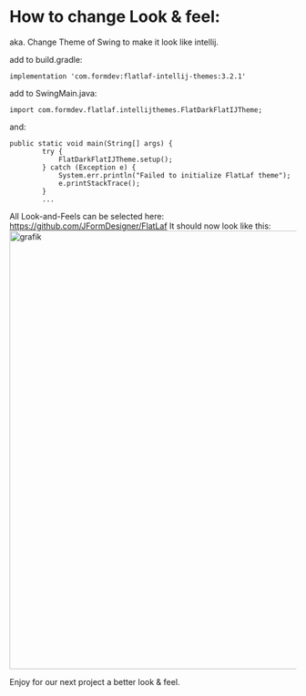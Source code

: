 # How to change Look & feel:
aka. Change Theme of Swing to make it look like intellij.

add to build.gradle:
```
implementation 'com.formdev:flatlaf-intellij-themes:3.2.1'
```
add to SwingMain.java:
```
import com.formdev.flatlaf.intellijthemes.FlatDarkFlatIJTheme;
```
and:
```
public static void main(String[] args) {
        try {
            FlatDarkFlatIJTheme.setup();
        } catch (Exception e) {
            System.err.println("Failed to initialize FlatLaf theme");
            e.printStackTrace();
        }
        ...
```
All Look-and-Feels can be selected here: https://github.com/JFormDesigner/FlatLaf
It should now look like this:
<img width="1370" height="770" alt="grafik" src="https://github.com/user-attachments/assets/d70f6a96-7751-494f-8c75-a81659f27529" />

Enjoy for our next project a better look & feel.
